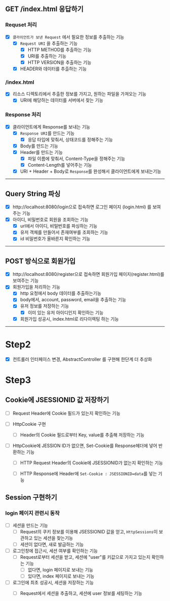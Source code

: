 ## GET /index.html 응답하기

### Requset 처리
- [x] `클라이언트가 보낸 Request` 에서 필요한 정보를 추출하는 기능
  - [x] `Request URI` 을 추출하는 기능
    - [x] HTTP METHOD를 추출하는 기능
    - [x] URI를 추출하는 기능
    - [x] HTTP VERSION을 추출하는 기능
  - [x] HEADER와 데이터를 추츨하는 기능

### /index.html
- [x] 리소스 디렉토리에서 추출한 정보를 가지고, 원하는 파일을 가져오는 기능
  - [x] URI에 해당하는 데이터를 서버에서 찾는 기능  

### Response 처리
- [x] 클라이언트에게 Response를 보내는 기능
  - [x] `Response URI`를 만드는 기능
    - [x] 응답 타입에 맞춰서, 상태코드를 정해주는 기능
  - [x] Body를 만드는 기능
  - [x] Header를 만드는 기능
    - [x] 파일 이름에 맞춰서, Content-Type을 정해주는 기능
    - [x] Content-Length를 넣어주는 기능
  - [x] URI + Header + Body로 `Response`를 완성해서 클라이언트에게 보내는기능

---

## Query String 파싱

- [x] http://localhost:8080/login으로 접속하면 로그인 페이지 (login.html) 를 보여주는 기능
- [x] 아이디, 비밀번호로 회원을 조회하는 기능
  - [x] url에서 아이디, 비밀번호를 파싱하는 기능
  - [x] 유저 객체를 만들어서 존재여부를 조회하는 기능
  - [x] id 비밀번호가 올바른지 확인하는 기능

---

## POST 방식으로 회원가입

- [x] http://localhost:8080/register으로 접속하면 회원가입 페이지(register.html)를 보여주는 기능
- [x] 회원가입을 처리하는 기능
  - [x] http 요청에서 body 데이터를 추출하는기능
  - [x] body에서, account, password, email을 추출하는 기능
  - [x] 유저 정보를 저장하는 기능
    - [x] 이미 있는 유저 아이디인지 확인하는 기능
  - [x] 회원가입 성공시, index.html로 리다이렉팅 하는 기능

---

# Step2
- [x] 컨트롤러 인터페이스 변경, AbstractController 를 구현해 한단계 더 추상화

# Step3

## Cookie에 JSESSIONID 값 저장하기
- [ ] Request Header에 Cookie 필드가 있는지 확인하는 기능

- [ ] HttpCookie 구현
  - [ ] Header의 Cookie 필드로부터 Key, value를 추출해 저장하는 기능

- [ ] HttpCookie에 JESSION ID가 없으면, Set-Cookie를 Response헤더에 넣어 반환하는 기능
  - [ ] HTTP Request Header의 Cookie에 JSESSIONID가 없는지 확인하는 기능
  - [ ] HTTP Response에 Header에 `Set-Cookie : JSESSIONID=data`를 넣는 기능


## Session 구현하기

### login 페이지 관련시 동작

- [ ] 세션을 만드는 기능
  - [ ] Request의 쿠키 정보를 이용해 JSESSIONID 값을 얻고, `HttpSessions`이 보관하고 있는 세션을 찾는기능
  - [ ] 세션이 없다면, 새로 발급하는 기능

- [ ] 로그인창에 접근시, 세션 여부를 확인하는 기능
  - [ ] Request로부터 세션을 받고, 세션에 "user"를 키값으로 가지고 있는지 확인하는 기능
    - [ ] 없다면, login 페이지로 보내는 기능
    - [ ] 있다면, index 페이지로 보내는 기능 

- [ ] 로그인에 최초 성공시, 세션을 저장하는 기능
  - [ ] Request에서 세션을 추출하고, 세션에 user 정보를 세팅하는 기능

  
